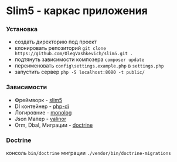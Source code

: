# Slim5 - каркаc приложения

### Установка
- создать директорию под проект
- клонировать репозиторий ```git clone https://github.com/OlegVashkevich/slim5.git .```
- подтянуть зависимости композера ```composer update```
- переименовать ```config\settings.example.php``` в ```settings.php```
- запустить сервер ```php -S localhost:8080 -t public/```

### Зависимости
- Фреймворк - [slim5](https://www.slimframework.com/)
- DI контейнер - [php-di](https://php-di.org/)
- Логировние - [monolog](https://seldaek.github.io/monolog/)
- Json Мапер - [valinor](https://valinor.cuyz.io/)
- Orm, Dbal, Миграции - [doctrine](https://www.doctrine-project.org/)

### Doctrine
консоль ```bin/doctrine```
миграции ```./vendor/bin/doctrine-migrations```